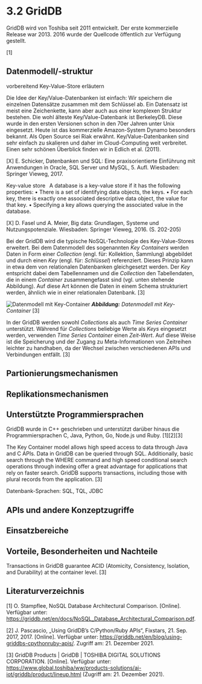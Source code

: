 # 3.2 GridDB

GridDB wird von Toshiba seit 2011 entwickelt. Der erste kommerzielle Release war 2013. 2016 wurde der Quellcode öffentlich zur Verfügung gestellt. 

[1]

## Datenmodell/-struktur

vorbereitend Key-Value-Store erläutern

Die Idee der Key/Value-Datenbanken ist einfach: Wir speichern die einzelnen Datensätze zusammen mit dem Schlüssel ab. Ein Datensatz ist meist eine Zeichenkette, kann aber auch aus einer komplexen Struktur bestehen. Die wohl älteste Key/Value-Datenbank ist BerkeleyDB. Diese wurde in den ersten Versionen schon in den 70er Jahren unter Unix eingesetzt. Heute ist das kommerzielle Amazon-System Dynamo besonders bekannt. Als Open Source sei Riak erwähnt. Key/Value-Datenbanken sind sehr einfach zu skalieren und daher im Cloud-Computing weit verbreitet. Einen sehr schönen Überblick finden wir in Edlich et al. (2011). 

[X] E. Schicker, Datenbanken und SQL: Eine praxisorientierte Einführung mit Anwendungen in Oracle, SQL Server und MySQL, 5. Aufl. Wiesbaden: Springer Vieweg, 2017.


Key-value store  A database is a key-value store if it has the following properties:
•  There is a set of identifying data objects, the keys.
•  For each key, there is exactly one associated descriptive data object, the value for that key.
•  Specifying a key allows querying the associated value in the database. 

[X] D. Fasel und A. Meier, Big data: Grundlagen, Systeme und Nutzungspotenziale. Wiesbaden: Springer Vieweg, 2016.
(S. 202-205)





Bei der GridDB wird die typische NoSQL-Technologie des Key-Value-Stores erweitert. Bei dem Datenmodell des sogenannten *Key Containers* werden Daten in Form einer *Collection* (engl. für: Kollektion, Sammlung) abgebildet und durch einen *Key* (engl. für: *Schlüssel*) referenziert. Dieses Prinzip kann in etwa dem von relationalen Datenbanken gleichgesetzt werden. Der *Key* entspricht dabei dem Tabellennamen und die *Collection* den Tabellendaten, die in einem *Container* zusammengefasst sind (vgl. unten stehende Abbildung). Auf diese Art können die Daten in einem Schema strukturiert werden, ähnlich wie in einer relationalen Datenbank. [3]

![Datenmodell mit Key-Container](../images/key-container_data-type.jpg)
***Abbildung:** Datenmodell mit Key-Container* [3]

In der GridDB werden sowohl *Collections* als auch *Time Series Container* unterstützt. Während für *Collections* beliebige Werte als *Keys* eingesetzt werden, verwenden *Time Series Container* einen *Zeit-Wert*. Auf diese Weise ist die Speicherung und der Zugang zu Meta-Informationen von Zeitreihen leichter zu handhaben, da der Wechsel zwischen verschiedenen APIs und Verbindungen entfällt. [3]




## Partionierungsmechanismen

## Replikationsmechanismen

## Unterstützte Programmiersprachen
GridDB wurde in C++ geschrieben und unterstützt darüber hinaus die Programmiersprachen C, Java, Python, Go, Node.js und Ruby. [1][2][3]

The Key Container model allows high speed access to data through Java and C APIs. Data in GridDB can be queried through SQL. Additionally, basic search through the WHERE command and high speed conditional search operations through indexing offer a great advantage for applications that rely on faster search. GridDB supports transactions, including those with plural records from the application. [3]

Datenbank-Sprachen: SQL, TQL, JDBC

## APIs und andere Konzeptzugriffe

## Einsatzbereiche

## Vorteile, Besonderheiten und Nachteile 

Transactions in GridDB guarantee ACID (Atomicity, Consistency, Isolation, and Durability) at the container level. [3]


## Literaturverzeichnis

[1] O. Stampflee, NoSQL Database Architectural Comparison. [Online]. Verfügbar unter: https://griddb.net/en/docs/NoSQL_Database_Architectural_Comparison.pdf.

[2] J. Pascascio, „Using GridDB’s C/Python/Ruby APIs“, Fixstars, 21. Sep. 2017, 2017. [Online]. Verfügbar unter: https://griddb.net/en/blog/using-griddbs-cpythonruby-apis/. Zugriff am: 21. Dezember 2021.

[3] GridDB Products | GridDB | TOSHIBA DIGITAL SOLUTIONS CORPORATION. [Online]. Verfügbar unter: https://www.global.toshiba/ww/products-solutions/ai-iot/griddb/product/lineup.html (Zugriff am: 21. Dezember 2021).

